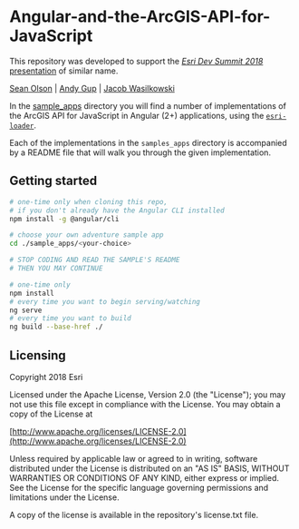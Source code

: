 # Angular-and-the-ArcGIS-API-for-JavaScript

This repository was developed to support the [*Esri Dev Summit 2018* presentation](https://devsummit2018.schedule.esri.com/schedule/1205187518) of similar name.

[Sean Olson](https://github.com/sean-olson-e) | [Andy Gup](https://github.com/andygup) |  [Jacob Wasilkowski](https://github.com/jwasilgeo)

In the [sample_apps](https://github.com/sean-olson-esri/2018_dev_summit_arcgis_api_angular_cli/tree/master/sample_apps) directory you will find a number of implementations of the ArcGIS API for JavaScript in Angular (2+) applications, using the [`esri-loader`](https://github.com/Esri/esri-loader).

Each of the implementations in the `samples_apps` directory is accompanied by a README file that will walk you through the given implementation.

## Getting started

```bash
# one-time only when cloning this repo,
# if you don't already have the Angular CLI installed
npm install -g @angular/cli

# choose your own adventure sample app
cd ./sample_apps/<your-choice>

# STOP CODING AND READ THE SAMPLE'S README
# THEN YOU MAY CONTINUE

# one-time only
npm install
# every time you want to begin serving/watching
ng serve
# every time you want to build
ng build --base-href ./
```

## Licensing

Copyright 2018 Esri

Licensed under the Apache License, Version 2.0 (the "License"); you may not use this file except in compliance with the License. You may obtain a copy of the License at

[http://www.apache.org/licenses/LICENSE-2.0](http://www.apache.org/licenses/LICENSE-2.0)

Unless required by applicable law or agreed to in writing, software distributed under the License is distributed on an "AS IS" BASIS, WITHOUT WARRANTIES OR CONDITIONS OF ANY KIND, either express or implied. See the License for the specific language governing permissions and limitations under the License.

A copy of the license is available in the repository's license.txt file.
